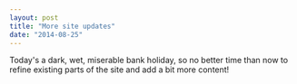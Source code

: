 ```yaml
---
layout: post
title: "More site updates"
date: "2014-08-25"
---
```


Today's a dark, wet, miserable bank holiday, so no better time than now to refine existing parts of the site and add a bit more content!
